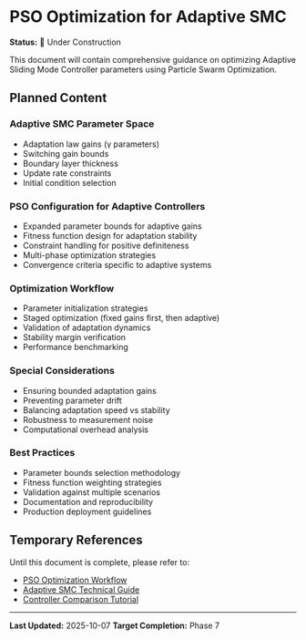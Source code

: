 # PSO Optimization for Adaptive SMC

**Status:** 🚧 Under Construction

This document will contain comprehensive guidance on optimizing Adaptive Sliding Mode Controller parameters using Particle Swarm Optimization.

## Planned Content

### Adaptive SMC Parameter Space
- Adaptation law gains (γ parameters)
- Switching gain bounds
- Boundary layer thickness
- Update rate constraints
- Initial condition selection

### PSO Configuration for Adaptive Controllers
- Expanded parameter bounds for adaptive gains
- Fitness function design for adaptation stability
- Constraint handling for positive definiteness
- Multi-phase optimization strategies
- Convergence criteria specific to adaptive systems

### Optimization Workflow
- Parameter initialization strategies
- Staged optimization (fixed gains first, then adaptive)
- Validation of adaptation dynamics
- Stability margin verification
- Performance benchmarking

### Special Considerations
- Ensuring bounded adaptation gains
- Preventing parameter drift
- Balancing adaptation speed vs stability
- Robustness to measurement noise
- Computational overhead analysis

### Best Practices
- Parameter bounds selection methodology
- Fitness function weighting strategies
- Validation against multiple scenarios
- Documentation and reproducibility
- Production deployment guidelines

## Temporary References

Until this document is complete, please refer to:
- [PSO Optimization Workflow](pso-optimization-workflow.md)
- [Adaptive SMC Technical Guide](../../controllers/adaptive_smc_technical_guide.md)
- [Controller Comparison Tutorial](../tutorials/tutorial-02-controller-comparison.md)

---

**Last Updated:** 2025-10-07
**Target Completion:** Phase 7
